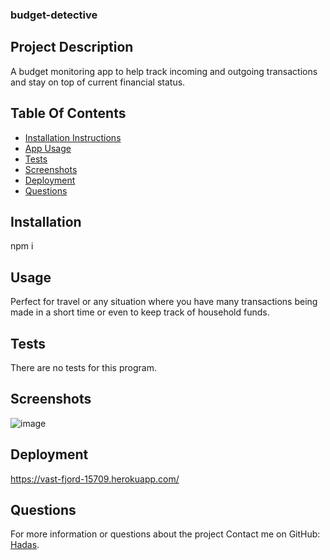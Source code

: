 ### budget-detective

## Project Description

A budget monitoring app to help track incoming and outgoing transactions and stay on top of current financial status.

## Table Of Contents

- [Installation Instructions](#installation)
- [App Usage](#usage)
- [Tests](#tests)
- [Screenshots](#screenshots)
- [Deployment](#deployment)
- [Questions](#questions)

## Installation

npm i

## Usage

Perfect for travel or any situation where you have many transactions being made in a short time or even to keep track of household funds.

## Tests

There are no tests for this program.

## Screenshots
![image](https://user-images.githubusercontent.com/80355222/165814054-460410f8-6573-4855-a934-bc607f9a8950.png)


## Deployment

https://vast-fjord-15709.herokuapp.com/

## Questions

For more information or questions about the project
Contact me on GitHub: [Hadas](https://github.com/hadasss/).

